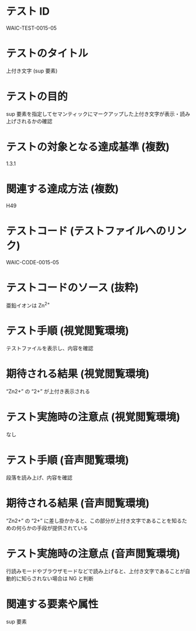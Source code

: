 

# テスト ID
WAIC-TEST-0015-05

# テストのタイトル
上付き文字 (sup 要素)

# テストの目的
sup 要素を指定してセマンティックにマークアップした上付き文字が表示・読み上げされるかの確認

# テストの対象となる達成基準 (複数)
1.3.1

# 関連する達成方法 (複数)
H49

# テストコード (テストファイルへのリンク)
WAIC-CODE-0015-05

# テストコードのソース (抜粋)
<div>
<p>亜鉛イオンは Zn<sup>2+</sup></p>
</div>

# テスト手順 (視覚閲覧環境)
テストファイルを表示し、内容を確認

# 期待される結果 (視覚閲覧環境)
“Zn2+” の “2+” が上付き表示される

# テスト実施時の注意点 (視覚閲覧環境)
なし

# テスト手順 (音声閲覧環境)
段落を読み上げ、内容を確認

# 期待される結果 (音声閲覧環境)
“Zn2+” の “2+” に差し掛かかると、この部分が上付き文字であることを知るための何らかの手段が提供されている

# テスト実施時の注意点 (音声閲覧環境)
行読みモードやブラウザモードなどで読み上げると、上付き文字であることが自動的に知らされない場合は NG と判断

# 関連する要素や属性
sup 要素


